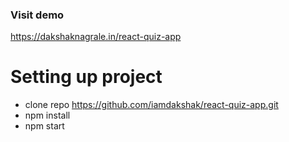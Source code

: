 ### Visit demo
https://dakshaknagrale.in/react-quiz-app

# Setting up project

- clone repo https://github.com/iamdakshak/react-quiz-app.git
- npm install
- npm start
